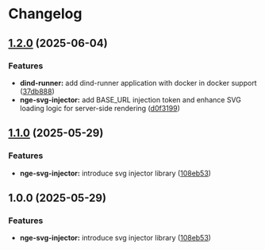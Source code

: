 # Changelog

## [1.2.0](https://github.com/ecoma-io/application/compare/nge-svg-injector@v1.1.0...nge-svg-injector@v1.2.0) (2025-06-04)


### Features

* **dind-runner:** add dind-runner application with docker in docker support ([37db888](https://github.com/ecoma-io/application/commit/37db888ecdd2ab15c889c091006d1f73c4247fd4))
* **nge-svg-injector:** add BASE_URL injection token and enhance SVG loading logic for server-side rendering ([d0f3199](https://github.com/ecoma-io/application/commit/d0f31993fbc9ca10bb181eb1c042c5b65a5fba5a))

## [1.1.0](https://github.com/ecoma-io/application/compare/nge-svg-injector@v1.0.0...nge-svg-injector@v1.1.0) (2025-05-29)


### Features

* **nge-svg-injector:** introduce svg injector library ([108eb53](https://github.com/ecoma-io/application/commit/108eb53d0a17a16324de29dbaa43ad3a3c87efb2))

## 1.0.0 (2025-05-29)


### Features

* **nge-svg-injector:** introduce svg injector library ([108eb53](https://github.com/ecoma-io/application/commit/108eb53d0a17a16324de29dbaa43ad3a3c87efb2))
